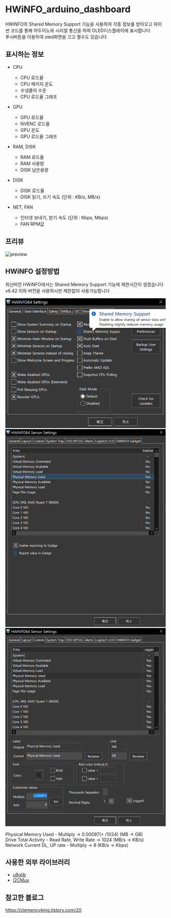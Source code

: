 # HWiNFO_arduino_dashboard
HWiNFO의 Shared Memory Support 기능을 사용하여 각종 정보를 받아오고 파이썬 코드를 통해 아두이노와 시리얼 통신을 하여 OLED디스플레이에 표시합니다   
푸시버튼을 이용하여 oled화면을 끄고 켤수도 있습니다

## 표시하는 정보  
* CPU   
  * CPU 로드율
  * CPU 패키지 온도
  * 수냉쿨러 수온
  * CPU 로드율 그래프
  
* GPU
  * GPU 로드율
  * NVENC 로드율
  * GPU 온도
  * GPU 로드율 그래프
  
* RAM, DISK
  * RAM 로드율
  * RAM 사용량
  * DISK 남은용량

* DISK
  * DISK 로드율
  * DISK 읽기, 쓰기 속도 (단위 : KB/s, MB/s)

* NET, FAN
  * 인터넷 보내기, 받기 속도 (단위 : Kbps, Mbps)
  * FAN RPM값
  
## 프리뷰
![preview](https://github.com/Stella-repo/HWiNFO_arduino_dashboard/blob/main/img/preview.gif?raw=true)


## HWiNFO 설정방법  
최신버전 HWiNFO에서는 Shared Memory Support 기능에 제한시간이 생겼습니다  
v6.42 이하 버전을 사용하시만 제한없이 사용가능합니다  


![setting1](https://github.com/Stella-repo/HWiNFO_arduino_dashboard/blob/main/img/setting1.png?raw=true)
![setting2](https://github.com/Stella-repo/HWiNFO_arduino_dashboard/blob/main/img/setting2.png?raw=true)
![setting3](https://github.com/Stella-repo/HWiNFO_arduino_dashboard/blob/main/img/setting3.png?raw=true)

Physical Memory Used - Multiply → 0.00097(= /1024) (MB → GB)  
Drive Total Activity - Read Rate, Write Rate → 1024 (MB/s → KB/s)  
Network Current DL, UP rate - Multiply → 8 (KB/s → Kbps)  

## 사용한 외부 라이브러리
* [u8glib](https://github.com/olikraus/u8glib)
* [I2CMux](https://github.com/alvaroferran/I2C-multiplexer)

## 참고한 블로그    
https://clemencyking.tistory.com/20
